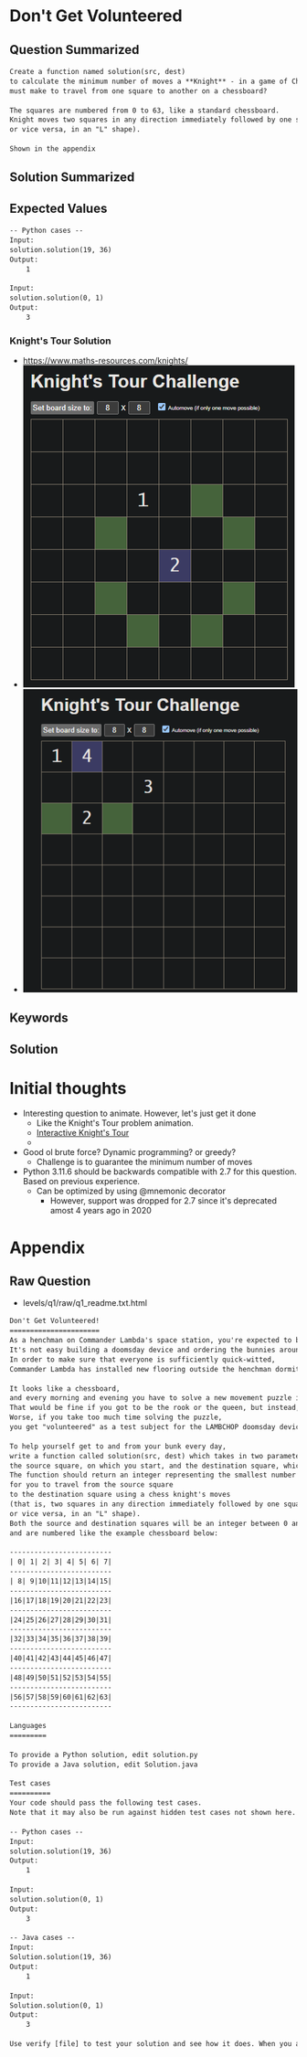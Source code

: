 # Don't Get Volunteered
## Question Summarized
```md
Create a function named solution(src, dest)
to calculate the minimum number of moves a **Knight** - in a game of Chess -
must make to travel from one square to another on a chessboard? 

The squares are numbered from 0 to 63, like a standard chessboard. 
Knight moves two squares in any direction immediately followed by one square perpendicular to that direction, 
or vice versa, in an "L" shape).

Shown in the appendix
```
## Solution Summarized

[//]: # (todo)
## Expected Values
```txt
-- Python cases --
Input:
solution.solution(19, 36)
Output:
    1

Input:
solution.solution(0, 1)
Output:
    3
```
### Knight's Tour Solution
* https://www.maths-resources.com/knights/
* ![solution-1_19-to-36-in-1.png](raw%2Fknight-tour-solution-1.png)
* ![solution-2_0-to-1-in-3.png](raw%2Fknight-tour-solution-2.png)
## Keywords
<!-- if applicable for question / expected value -->
## Solution


# Initial thoughts
* Interesting question to animate. However, let's just get it done
  * Like the Knight's Tour problem animation.
  * [Interactive Knight's Tour](https://www.maths-resources.com/knights/)
  * 
* Good ol brute force? Dynamic programming? or greedy?
  * Challenge is to guarantee the minimum number of moves
* Python 3.11.6 should be backwards compatible with 2.7 for this question. Based on previous experience.
  * Can be optimized by using @mnemonic decorator
    * However, support was dropped for 2.7 since it's deprecated amost 4 years ago in 2020

# Appendix
## Raw Question
* levels/q1/raw/q1_readme.txt.html
<!-- Had to convert to txt... html tag on GitHub didn't format properly -->
```txt
Don't Get Volunteered!
======================
As a henchman on Commander Lambda's space station, you're expected to be resourceful, smart, and a quick thinker.
It's not easy building a doomsday device and ordering the bunnies around at the same time, after all!
In order to make sure that everyone is sufficiently quick-witted, 
Commander Lambda has installed new flooring outside the henchman dormitories.

It looks like a chessboard, 
and every morning and evening you have to solve a new movement puzzle in order to cross the floor.
That would be fine if you got to be the rook or the queen, but instead, you have to be the knight. 
Worse, if you take too much time solving the puzzle, 
you get "volunteered" as a test subject for the LAMBCHOP doomsday device!

To help yourself get to and from your bunk every day, 
write a function called solution(src, dest) which takes in two parameters: 
the source square, on which you start, and the destination square, which is where you need to land to solve the puzzle.
The function should return an integer representing the smallest number of moves it will take
for you to travel from the source square 
to the destination square using a chess knight's moves
(that is, two squares in any direction immediately followed by one square perpendicular to that direction, 
or vice versa, in an "L" shape).
Both the source and destination squares will be an integer between 0 and 63, inclusive, 
and are numbered like the example chessboard below:

-------------------------
| 0| 1| 2| 3| 4| 5| 6| 7|
-------------------------
| 8| 9|10|11|12|13|14|15|
-------------------------
|16|17|18|19|20|21|22|23|
-------------------------
|24|25|26|27|28|29|30|31|
-------------------------
|32|33|34|35|36|37|38|39|
-------------------------
|40|41|42|43|44|45|46|47|
-------------------------
|48|49|50|51|52|53|54|55|
-------------------------
|56|57|58|59|60|61|62|63|
-------------------------

Languages
=========

To provide a Python solution, edit solution.py
To provide a Java solution, edit Solution.java

Test cases
==========
Your code should pass the following test cases.
Note that it may also be run against hidden test cases not shown here.

-- Python cases --
Input:
solution.solution(19, 36)
Output:
    1

Input:
solution.solution(0, 1)
Output:
    3

-- Java cases --
Input:
Solution.solution(19, 36)
Output:
    1

Input:
Solution.solution(0, 1)
Output:
    3

Use verify [file] to test your solution and see how it does. When you are finished editing your code, use submit [file] to submit your answer. If your solution passes the test cases, it will be removed from your home folder.
```